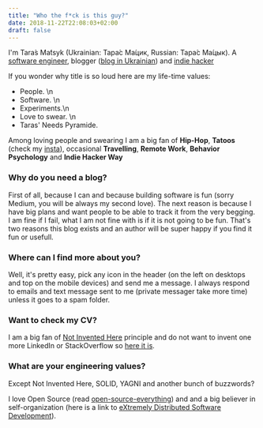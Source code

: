 ```yaml
---
title: "Who the f*ck is this guy?"
date: 2018-11-22T22:08:03+02:00
draft: false
---
```


I'm Tarа́s Mа́tsyk (Ukrainian: Тара́с Ма́цик, Russian: Тара́с Ма́цык).
A [software engineer](https://stackoverflow.com/users/3727348/taras-matsyk), blogger ([blog in Ukrainian](http://ua.tarasmatsyk.com)) and [indie hacker](https://www.indiehackers.com/tamatsyk)

If you wonder why title is so loud here are my life-time values:

- People. \n
- Software. \n
- Experiments.\n
- Love to swear. \n
- Taras' Needs Pyramide.

Among loving people and swearing I am a big fan of **Hip-Hop**, **Tatoos** (check my [insta](https://www.instagram.com/tarasmatsyk/)), occasional **Travelling**, **Remote Work**, **Behavior Psychology** and **Indie Hacker Way**

### Why do you need a blog?

First of all, because I can and because building software is fun (sorry Medium, you will be always my second love).
The next reason is because I have big plans and want people to be able to track it from the very begging. I am fine if I fail, what I am not fine with is if it is not going to be fun.
That's two reasons this blog exists and an author will be super happy if you find it fun or usefull. 

### Where can I find more about you?
Well, it's pretty easy, pick any icon in the header (on the left on desktops and top on the mobile devices)
and send me a message. I always respond to emails and text message sent to me (private messager take more time) unless it goes to a spam folder.

### Want to check my CV?

I am a big fan of [Not Invented Here](https://en.wikipedia.org/wiki/Not_invented_here) principle and do not want to invent one more LinkedIn or StackOverflow so [here it is](https://stackoverflow.com/cv/taras-matsyk).

### What are your engineering values?

Except Not Invented Here, SOLID, YAGNI and another bunch of buzzwords?

I love Open Source (read [open-source-everything](http://tom.preston-werner.com/2011/11/22/open-source-everything.html)) and and a big believer in self-organization (here is a link to [eXtremely Distributed Software Development](https://www.xdsd.org/)).



